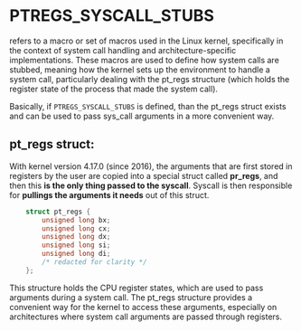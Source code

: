 # PTREGS_SYSCALL_STUBS
refers to a macro or set of macros used in the Linux kernel, specifically in the context of 
system call handling and architecture-specific implementations. These macros are used to define 
how system calls are stubbed, meaning how the kernel sets up the environment to handle a system 
call, particularly dealing with the pt_regs structure (which holds the register state of the 
process that made the system call).

Basically, if `PTREGS_SYSCALL_STUBS` is defined, than the pt_regs struct exists and can be used
to pass sys_call arguments in a more convenient way.

## pt_regs struct:
With kernel version 4.17.0 (since 2016), the arguments that are first stored in registers by the user
are copied into a special struct called **pr_regs**, and then this **is the only thing passed to the syscall**.
Syscall is then responsible for **pullings the arguments it needs** out of this struct.
```c
    struct pt_regs {
        unsigned long bx;
        unsigned long cx;
        unsigned long dx;
        unsigned long si;
        unsigned long di;
        /* redacted for clarity */
    };
```
This structure holds the CPU register states, which are used to pass arguments during a system call.
The pt_regs structure provides a convenient way for the kernel to access these arguments, especially 
on architectures where system call arguments are passed through registers.
